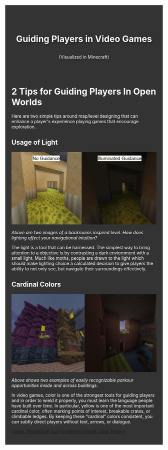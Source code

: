 <div style="background-color: #333; color: white; padding: 20px;">


<div style="background: url('BackgroundImage1919x364.png') no-repeat center top; 
            background-size: cover; 
            height: 200px; 
            display: flex; 
            flex-direction: column; 
            justify-content: center; 
            align-items: center; 
            text-align: center; 
            color: white; 
            text-shadow: 2px 2px 5px rgba(0,0,0,0.6);">

  <h1>Guiding Players in Video Games</h1>
  <p>(Visualized in Minecraft)</p>

</div>

<h1> 2 Tips for Guiding Players In Open Worlds </h1>
<p> Here are two simple tips around map/level designing that can enhance a player's experience playing games that encourage exploration. </p>

<h2> Usage of Light </h2>

  <img src="Lighting840x749">
  <p> <i>Above are two images of a backrooms inspired level. How does lighting affect your navigational intuition?</i> </p>
The light is a tool that can be harnessed. The simplest way to bring attention to a objective is by contrasting a dark enviornment with a small light. Much like moths, people are drawn to the light which should make lighting choice a calculated decision to give players the ability to not only see, but navigate their surroundings effectively. 

<h2> Cardinal Colors </h2>

 <img src="Screenshot 2025-09-29 021330.png" width="944">
<p> <i>Above shows two examples of easily recognizable parkour opportunities inside and across buildings. </i> </p>
<p> In video games, color is one of the strongest tools for guiding players and in order to wield it properly, you must learn the language people have built over time. In particular, yellow is one of the most important cardinal color, often marking points of interest, breakable crates, or climbable ledges. By keeping these “cardinal” colors consistent, you can subtly direct players without text, arrows, or dialogue. </p>
<p><a href="https://www.gamedeveloper.com/design/color-in-games-an-in-depth-look-at-one-of-game-design-s-most-useful-tools">Check This Article Out For More In Depth Color Theory</a></p>
</div>

